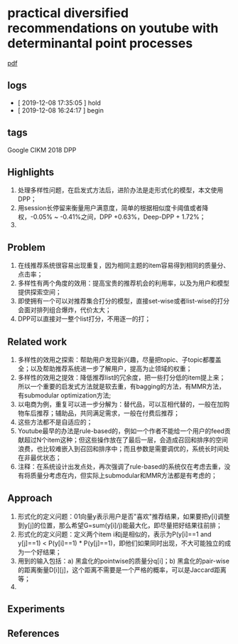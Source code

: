 # practical diversified recommendations on youtube with determinantal point processes
[pdf](https://jgillenw.com/cikm2018.pdf)

## logs
* [ 2019-12-08 17:35:05 ] hold
* [ 2019-12-08 16:24:17 ] begin

## tags
Google CIKM 2018
DPP


## Highlights
1. 处理多样性问题，在启发式方法后，进阶办法是走形式化的模型，本文使用DPP；
1. 用session长停留来衡量用户满意度，简单的根据相似度卡阈值或者降权，-0.05% ~ -0.41%之间，DPP +0.63%，Deep-DPP + 1.72%；
1. 

## Problem
1. 在线推荐系统很容易出现重复，因为相同主题的item容易得到相同的质量分、点击率；
1. 多样性有两个角度的效用：提高宝贵的推荐机会的利用率，以及为用户和模型提供探索空间；
1. 即使拥有一个可以对推荐集合打分的模型，直接set-wise或者list-wise的打分会面对排列组合爆炸，代价太大；
1. DPP可以直接对一整个list打分，不用逐一的打；


## Related work
1. 多样性的效用之探索：帮助用户发现新兴趣，尽量把topic、子topic都覆盖全；以及帮助推荐系统进一步了解用户，提高为止领域的权重；
1. 多样性的效用之提效：降低推荐list的冗余度，把一些打分低的item提上来；所以一个重要的启发式方法就是软去重，有bagging的方法，有MMR方法，有submodular optimization方法;
1. 以电商为例，重复可以进一步分解为：替代品，可以互相代替的，一般在加购物车后推荐；辅助品，共同满足需求，一般在付费后推荐；
1. 这些方法都不是自适应的；
1. Youtube最早的办法是rule-based的，例如一个作者不能给一个用户的feed贡献超过N个item这种；但这些操作放在了最后一层，会造成召回和排序的空间浪费，也比较难嵌入到召回和排序中；而且参数是需要调优的，系统长时间处在非最优状态；
1. 注释：在系统设计出发点处，再次强调了rule-based的系统仅在考虑去重，没有将质量分考虑在内，但实际上submodular和MMR方法都是有考虑的；

## Approach
1. 形式化的定义问题：01向量y表示用户是否"喜欢"推荐结果，如果要把y\[i\]调整到y\[j\]的位置，那么希望G=sum(y\[i\]/j)能最大化，即尽量把好结果往前排；
1. 形式化的定义问题：定义两个item i和j是相似的，表示为P(y\[i\]==1 and y\[j\]==1) < P(y\[i\]==1) \* P(y\[j\]==1)，即他们如果同时出现，不大可能独立的成为一个好结果；
1. 用到的输入包括：a) 黑盒化的pointwise的质量分q\[i\]；b) 黑盒化的pair-wise的距离衡量D\[i\]\[j\]，这个距离不需要是一个严格的概率，可以是Jaccard距离等；
1. 

## Experiments

## References

